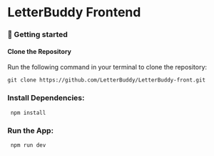 # LetterBuddy Frontend

### 🚀 Getting started

#### Clone the Repository
Run the following command in your terminal to clone the repository:

`git clone https://github.com/LetterBuddy/LetterBuddy-front.git`

### Install Dependencies:

` npm install`

### Run the App:

` npm run dev`

